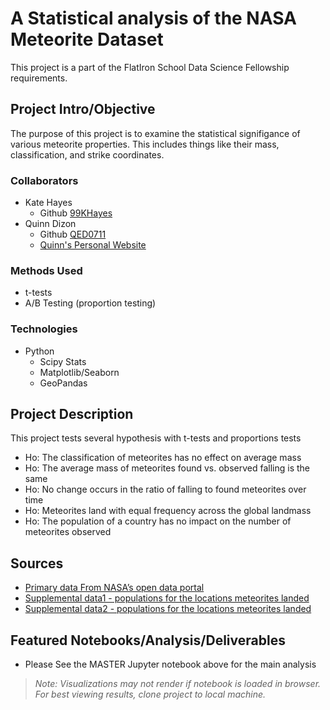 
# A Statistical analysis of the NASA Meteorite Dataset
This project is a part of the FlatIron School Data Science Fellowship requirements.

## Project Intro/Objective
The purpose of this project is to examine the statistical signifigance of various meteorite properties. This includes things like their mass, classification, and strike coordinates. 

### Collaborators
* Kate Hayes
  * Github [99KHayes](https://github.com/99KHayes)
* Quinn Dizon
  * Github [QED0711](https://github.com/QED0711)
  * [Quinn's Personal Website](https://quinndizon.com/)

### Methods Used
* t-tests
* A/B Testing (proportion testing)


### Technologies
* Python
  * Scipy Stats
  * Matplotlib/Seaborn
  * GeoPandas

## Project Description
This project tests several hypothesis with t-tests and proportions tests
  * Ho: The classification of meteorites has no effect on average mass
  * Ho: The average mass of meteorites found vs. observed falling is the same
  * Ho: No change occurs in the ratio of falling to found meteorites over time
  * Ho: Meteorites land with equal frequency across the global landmass
  * Ho: The population of a country has no impact on the number of meteorites observed

## Sources
* [Primary data From NASA’s open data portal](https://data.nasa.gov/Space-Science/Meteorite-Landings/gh4g-9sfh)
* [Supplemental data1 - populations for the locations meteorites landed](http://worldpopulationreview.com/countries/countries-by-density/)
* [Supplemental data2 - populations for the locations meteorites landed ](https://photius.com/rankings/world2050_rank.html)   

## Featured Notebooks/Analysis/Deliverables
* Please See the MASTER Jupyter notebook above for the main analysis
> _Note: Visualizations may not render if notebook is loaded in browser. For best viewing results, clone project to local machine._

